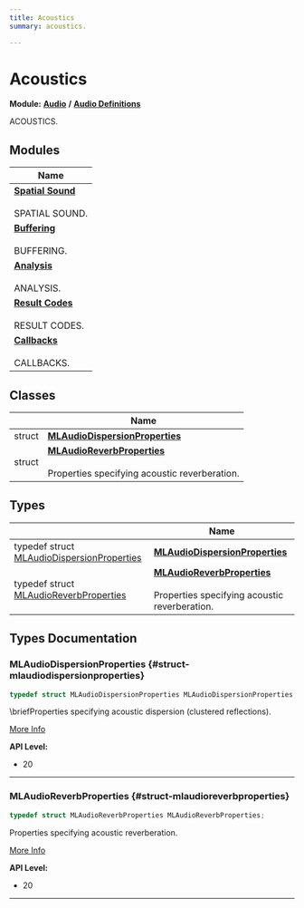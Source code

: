```yaml
---
title: Acoustics
summary: acoustics. 

---
```


# Acoustics

**Module:** **[Audio](/versioned_docs/version-31-Aug-2023/api-ref/api/Modules/group___audio/group___audio.md)** **/** **[Audio Definitions](/versioned_docs/version-31-Aug-2023/api-ref/api/Modules/group___audio/group___audio_defs/group___audio_defs.md)**

ACOUSTICS. 

## Modules

| Name           |
| -------------- |
| **[Spatial Sound](/versioned_docs/version-31-Aug-2023/api-ref/api/Modules/group___audio/group___audio_defs/group___def_acoustics/group___def_spatial_sound/group___def_spatial_sound.md)** <br></br>SPATIAL SOUND.  |
| **[Buffering](/versioned_docs/version-31-Aug-2023/api-ref/api/Modules/group___audio/group___audio_defs/group___def_acoustics/group___def_buffering/group___def_buffering.md)** <br></br>BUFFERING.  |
| **[Analysis](/versioned_docs/version-31-Aug-2023/api-ref/api/Modules/group___audio/group___audio_defs/group___def_acoustics/group___def_analysis/group___def_analysis.md)** <br></br>ANALYSIS.  |
| **[Result Codes](/versioned_docs/version-31-Aug-2023/api-ref/api/Modules/group___audio/group___audio_defs/group___def_acoustics/group___def_result_codes.md)** <br></br>RESULT CODES.  |
| **[Callbacks](/versioned_docs/version-31-Aug-2023/api-ref/api/Modules/group___audio/group___audio_defs/group___def_acoustics/group___def_callbacks.md)** <br></br>CALLBACKS.  |

## Classes

|                | Name           |
| -------------- | -------------- |
| struct | **[MLAudioDispersionProperties](/versioned_docs/version-31-Aug-2023/api-ref/api/Modules/group___audio/group___audio_defs/group___def_acoustics/struct_m_l_audio_dispersion_properties.md)**  |
| struct | **[MLAudioReverbProperties](/versioned_docs/version-31-Aug-2023/api-ref/api/Modules/group___audio/group___audio_defs/group___def_acoustics/struct_m_l_audio_reverb_properties.md)** <br></br>Properties specifying acoustic reverberation.  |

## Types

|                | Name           |
| -------------- | -------------- |
| typedef struct [MLAudioDispersionProperties](/versioned_docs/version-31-Aug-2023/api-ref/api/Modules/group___audio/group___audio_defs/group___def_acoustics/struct_m_l_audio_dispersion_properties.md) | **[MLAudioDispersionProperties](/versioned_docs/version-31-Aug-2023/api-ref/api/Modules/group___audio/group___audio_defs/group___def_acoustics/group___def_acoustics.md#struct-mlaudiodispersionproperties)**  |
| typedef struct [MLAudioReverbProperties](/versioned_docs/version-31-Aug-2023/api-ref/api/Modules/group___audio/group___audio_defs/group___def_acoustics/struct_m_l_audio_reverb_properties.md) | **[MLAudioReverbProperties](/versioned_docs/version-31-Aug-2023/api-ref/api/Modules/group___audio/group___audio_defs/group___def_acoustics/group___def_acoustics.md#struct-mlaudioreverbproperties)** <br></br>Properties specifying acoustic reverberation.  |


## Types Documentation

### MLAudioDispersionProperties {#struct-mlaudiodispersionproperties}

```cpp
typedef struct MLAudioDispersionProperties MLAudioDispersionProperties;
```


\briefProperties specifying acoustic dispersion (clustered reflections).



[More Info](/versioned_docs/version-31-Aug-2023/api-ref/api/Modules/group___audio/group___audio_defs/group___def_acoustics/struct_m_l_audio_dispersion_properties.md)


**API Level:**
  * 20




-----------

### MLAudioReverbProperties {#struct-mlaudioreverbproperties}

```cpp
typedef struct MLAudioReverbProperties MLAudioReverbProperties;
```

Properties specifying acoustic reverberation. 



[More Info](/versioned_docs/version-31-Aug-2023/api-ref/api/Modules/group___audio/group___audio_defs/group___def_acoustics/struct_m_l_audio_reverb_properties.md)


**API Level:**
  * 20




-----------







